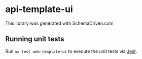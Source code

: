 
# api-template-ui

This library was generated with SchemaDriven.com

## Running unit tests

Run `nx test web-template-ui` to execute the unit tests via [Jest](https://jestjs.io).

